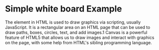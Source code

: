 # Simple white board Example 

The <canvas> element in HTML is used to draw graphics via scripting, usually JavaScript.
It is a rectangular area on an HTML page that can be used to draw paths, boxes, circles,
text, and add images.1 Canvas is a powerful feature of HTML5 that allows us to draw images
and interact with graphics on the page, with some help from HTML's sibling programming language.